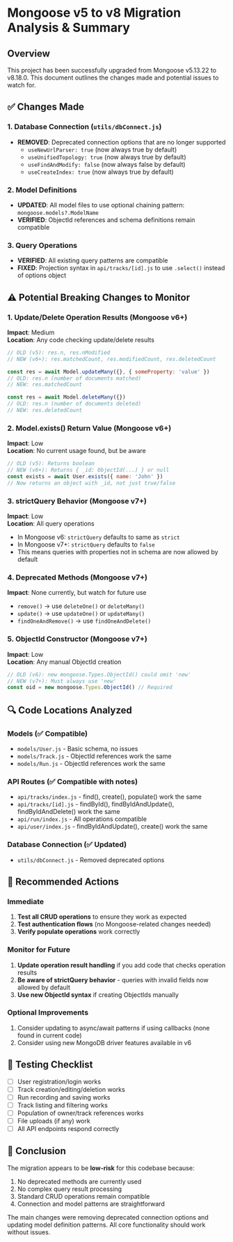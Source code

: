 # Mongoose v5 to v8 Migration Analysis & Summary

## Overview

This project has been successfully upgraded from Mongoose v5.13.22 to v8.18.0. This document outlines the changes made and potential issues to watch for.

## ✅ Changes Made

### 1. Database Connection (`utils/dbConnect.js`)

- **REMOVED**: Deprecated connection options that are no longer supported
  - `useNewUrlParser: true` (now always true by default)
  - `useUnifiedTopology: true` (now always true by default)
  - `useFindAndModify: false` (now always false by default)
  - `useCreateIndex: true` (now always true by default)

### 2. Model Definitions

- **UPDATED**: All model files to use optional chaining pattern: `mongoose.models?.ModelName`
- **VERIFIED**: ObjectId references and schema definitions remain compatible

### 3. Query Operations

- **VERIFIED**: All existing query patterns are compatible
- **FIXED**: Projection syntax in `api/tracks/[id].js` to use `.select()` instead of options object

## ⚠️ Potential Breaking Changes to Monitor

### 1. Update/Delete Operation Results (Mongoose v6+)

**Impact**: Medium  
**Location**: Any code checking update/delete results

```javascript
// OLD (v5): res.n, res.nModified
// NEW (v6+): res.matchedCount, res.modifiedCount, res.deletedCount

const res = await Model.updateMany({}, { someProperty: 'value' })
// OLD: res.n (number of documents matched)
// NEW: res.matchedCount

const res = await Model.deleteMany({})
// OLD: res.n (number of documents deleted)
// NEW: res.deletedCount
```

### 2. Model.exists() Return Value (Mongoose v6+)

**Impact**: Low  
**Location**: No current usage found, but be aware

```javascript
// OLD (v5): Returns boolean
// NEW (v6+): Returns { _id: ObjectId(...) } or null
const exists = await User.exists({ name: 'John' })
// Now returns an object with _id, not just true/false
```

### 3. strictQuery Behavior (Mongoose v7+)

**Impact**: Low  
**Location**: All query operations

- In Mongoose v6: `strictQuery` defaults to same as `strict`
- In Mongoose v7+: `strictQuery` defaults to `false`
- This means queries with properties not in schema are now allowed by default

### 4. Deprecated Methods (Mongoose v7+)

**Impact**: None currently, but watch for future use

- `remove()` → use `deleteOne()` or `deleteMany()`
- `update()` → use `updateOne()` or `updateMany()`
- `findOneAndRemove()` → use `findOneAndDelete()`

### 5. ObjectId Constructor (Mongoose v7+)

**Impact**: Low  
**Location**: Any manual ObjectId creation

```javascript
// OLD (v6): new mongoose.Types.ObjectId() could omit 'new'
// NEW (v7+): Must always use 'new'
const oid = new mongoose.Types.ObjectId() // Required
```

## 🔍 Code Locations Analyzed

### Models (✅ Compatible)

- `models/User.js` - Basic schema, no issues
- `models/Track.js` - ObjectId references work the same
- `models/Run.js` - ObjectId references work the same

### API Routes (✅ Compatible with notes)

- `api/tracks/index.js` - find(), create(), populate() work the same
- `api/tracks/[id].js` - findById(), findByIdAndUpdate(), findByIdAndDelete() work the same
- `api/run/index.js` - All operations compatible
- `api/user/index.js` - findByIdAndUpdate(), create() work the same

### Database Connection (✅ Updated)

- `utils/dbConnect.js` - Removed deprecated options

## 🚨 Recommended Actions

### Immediate

1. **Test all CRUD operations** to ensure they work as expected
2. **Test authentication flows** (no Mongoose-related changes needed)
3. **Verify populate operations** work correctly

### Monitor for Future

1. **Update operation result handling** if you add code that checks operation results
2. **Be aware of strictQuery behavior** - queries with invalid fields now allowed by default
3. **Use new ObjectId syntax** if creating ObjectIds manually

### Optional Improvements

1. Consider updating to async/await patterns if using callbacks (none found in current code)
2. Consider using new MongoDB driver features available in v6

## 📝 Testing Checklist

- [ ] User registration/login works
- [ ] Track creation/editing/deletion works
- [ ] Run recording and saving works
- [ ] Track listing and filtering works
- [ ] Population of owner/track references works
- [ ] File uploads (if any) work
- [ ] All API endpoints respond correctly

## 🎯 Conclusion

The migration appears to be **low-risk** for this codebase because:

1. No deprecated methods are currently used
2. No complex query result processing
3. Standard CRUD operations remain compatible
4. Connection and model patterns are straightforward

The main changes were removing deprecated connection options and updating model definition patterns. All core functionality should work without issues.
